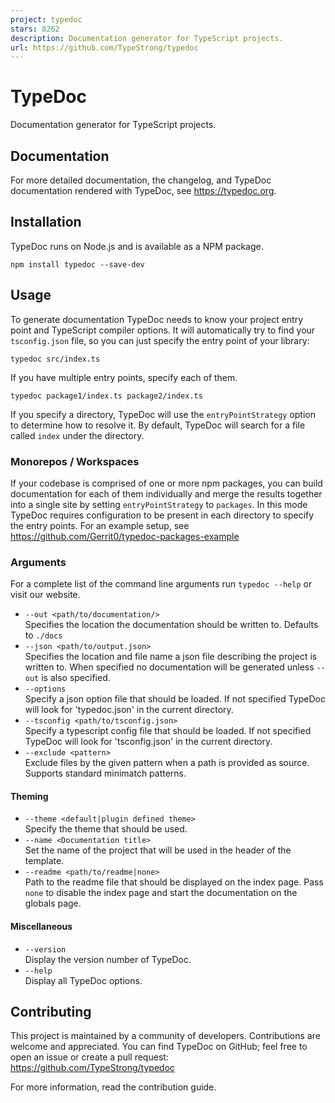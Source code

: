 ```yaml
---
project: typedoc
stars: 8262
description: Documentation generator for TypeScript projects.
url: https://github.com/TypeStrong/typedoc
---
```


TypeDoc
=======

Documentation generator for TypeScript projects.

Documentation
-------------

For more detailed documentation, the changelog, and TypeDoc documentation rendered with TypeDoc, see https://typedoc.org.

Installation
------------

TypeDoc runs on Node.js and is available as a NPM package.

```
npm install typedoc --save-dev
```

Usage
-----

To generate documentation TypeDoc needs to know your project entry point and TypeScript compiler options. It will automatically try to find your `tsconfig.json` file, so you can just specify the entry point of your library:

```
typedoc src/index.ts
```

If you have multiple entry points, specify each of them.

```
typedoc package1/index.ts package2/index.ts
```

If you specify a directory, TypeDoc will use the `entryPointStrategy` option to determine how to resolve it. By default, TypeDoc will search for a file called `index` under the directory.

### Monorepos / Workspaces

If your codebase is comprised of one or more npm packages, you can build documentation for each of them individually and merge the results together into a single site by setting `entryPointStrategy` to `packages`. In this mode TypeDoc requires configuration to be present in each directory to specify the entry points. For an example setup, see https://github.com/Gerrit0/typedoc-packages-example

### Arguments

For a complete list of the command line arguments run `typedoc --help` or visit our website.

-   `--out <path/to/documentation/>`  
    Specifies the location the documentation should be written to. Defaults to `./docs`
-   `--json <path/to/output.json>`  
    Specifies the location and file name a json file describing the project is written to. When specified no documentation will be generated unless `--out` is also specified.
-   `--options`  
    Specify a json option file that should be loaded. If not specified TypeDoc will look for 'typedoc.json' in the current directory.
-   `--tsconfig <path/to/tsconfig.json>`  
    Specify a typescript config file that should be loaded. If not specified TypeDoc will look for 'tsconfig.json' in the current directory.
-   `--exclude <pattern>`  
    Exclude files by the given pattern when a path is provided as source. Supports standard minimatch patterns.

#### Theming

-   `--theme <default|plugin defined theme>`  
    Specify the theme that should be used.
-   `--name <Documentation title>`  
    Set the name of the project that will be used in the header of the template.
-   `--readme <path/to/readme|none>`  
    Path to the readme file that should be displayed on the index page. Pass `none` to disable the index page and start the documentation on the globals page.

#### Miscellaneous

-   `--version`  
    Display the version number of TypeDoc.
-   `--help`  
    Display all TypeDoc options.

Contributing
------------

This project is maintained by a community of developers. Contributions are welcome and appreciated. You can find TypeDoc on GitHub; feel free to open an issue or create a pull request: https://github.com/TypeStrong/typedoc

For more information, read the contribution guide.
